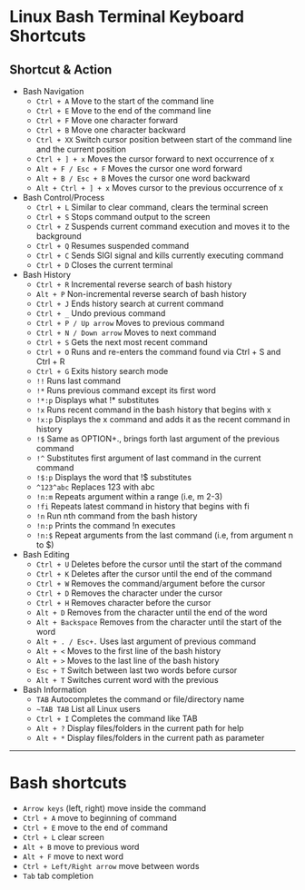 # Linux Bash Terminal Keyboard Shortcuts
## Shortcut & Action
- Bash Navigation
  - `Ctrl + A`	Move to the start of the command line
  - `Ctrl + E`	Move to the end of the command line
  - `Ctrl + F`	Move one character forward
  - `Ctrl + B`	Move one character backward
  - `Ctrl + XX`	Switch cursor position between start of the command line and the current position
  - `Ctrl + ] + x`	Moves the cursor forward to next occurrence of x
  - `Alt + F / Esc + F`	Moves the cursor one word forward
  - `Alt + B / Esc + B`	Moves the cursor one word backward
  - `Alt + Ctrl + ] + x`	Moves cursor to the previous occurrence of x
- Bash Control/Process
  - `Ctrl + L`	Similar to clear command, clears the terminal screen
  - `Ctrl + S`	Stops command output to the screen
  - `Ctrl + Z`	Suspends current command execution and moves it to the background
  - `Ctrl + Q`	Resumes suspended command
  - `Ctrl + C`	Sends SIGI signal and kills currently executing command
  - `Ctrl + D`	Closes the current terminal
- Bash History
  - `Ctrl + R`	Incremental reverse search of bash history
  - `Alt + P`	Non-incremental reverse search of bash history
  - `Ctrl + J`	Ends history search at current command
  - `Ctrl + _`	Undo previous command
  - `Ctrl + P / Up arrow`	Moves to previous command
  - `Ctrl + N / Down arrow`	Moves to next command
  - `Ctrl + S`	Gets the next most recent command
  - `Ctrl + O`	Runs and re-enters the command found via Ctrl + S and Ctrl + R
  - `Ctrl + G`	Exits history search mode
  - `!!`	Runs last command
  - `!*`	Runs previous command except its first word
  - `!*:p`	Displays what !* substitutes
  - `!x`	Runs recent command in the bash history that begins with x
  - `!x:p`	Displays the x command and adds it as the recent command in history
  - `!$`	Same as OPTION+., brings forth last argument of the previous command
  - `!^`	Substitutes first argument of last command in the current command
  - `!$:p`	Displays the word that !$ substitutes
  - `^123^abc`	Replaces 123 with abc
  - `!n:m`	Repeats argument within a range (i.e, m 2-3)
  - `!fi`	Repeats latest command in history that begins with fi
  - `!n`	Run nth command from the bash history
  - `!n:p`	Prints the command !n executes
  - `!n:$`	Repeat arguments from the last command (i.e, from argument n to $)
- Bash Editing
  - `Ctrl + U`	Deletes before the cursor until the start of the command
  - `Ctrl + K`	Deletes after the cursor until the end of the command
  - `Ctrl + W`	Removes the command/argument before the cursor
  - `Ctrl + D`	Removes the character under the cursor
  - `Ctrl + H`	Removes character before the cursor
  - `Alt + D`	Removes from the character until the end of the word
  - `Alt + Backspace`	Removes from the character until the start of the word
  - `Alt + . / Esc+.`	Uses last argument of previous command
  - `Alt + <`	Moves to the first line of the bash history
  - `Alt + >`	Moves to the last line of the bash history
  - `Esc + T`	Switch between last two words before cursor
  - `Alt + T`	Switches current word with the previous
- Bash Information
  - `TAB`	Autocompletes the command or file/directory name
  - `~TAB TAB`	List all Linux users
  - `Ctrl + I`	Completes the command like TAB
  - `Alt + ?`	Display files/folders in the current path for help
  - `Alt + *`	Display files/folders in the current path as parameter

---


# Bash shortcuts
  - `Arrow keys` (left, right)     move inside the command
  - `Ctrl + A`   move to beginning of command
  - `Ctrl + E`   move to the end of command
  - `Ctrl + L`   clear screen
  - `Alt + B`   move to previous word
  - `Alt + F`   move to next word
  - `Ctrl + Left/Right arrow`   move between words
  - `Tab`   tab completion
